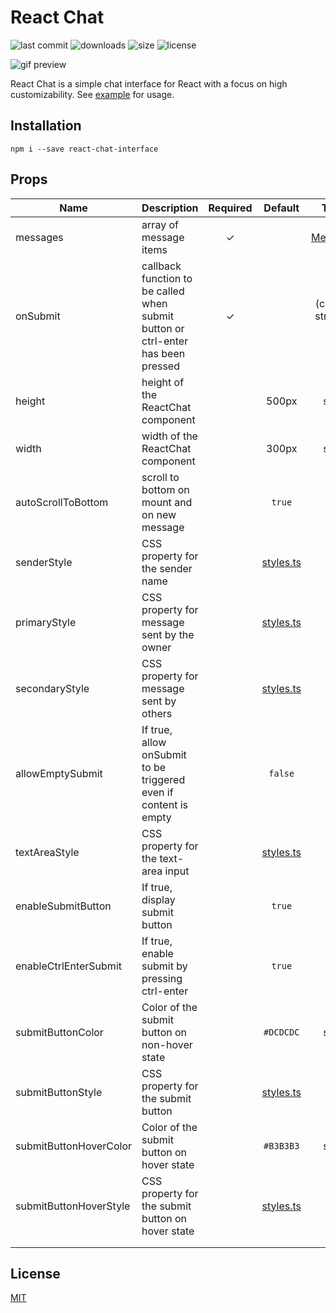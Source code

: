 # React Chat
![last commit](https://img.shields.io/github/last-commit/thinkty/react-chat?style=flat-square)
![downloads](https://img.shields.io/npm/dt/react-chat-interface?style=flat-square)
![size](https://img.shields.io/bundlephobia/min/react-chat-interface?style=flat-square)
![license](https://img.shields.io/github/license/thinkty/react-chat?style=flat-square)

![gif preview](https://imgur.com/kh3lmOQ.gif)

React Chat is a simple chat interface for React with a focus on high customizability.
See [example](https://github.com/thinkty/react-chat/tree/master/src/example) for usage.

## Installation
```
npm i --save react-chat-interface
```

## Props
| Name                   | Description                                                                      | Required |                                      Default                                     |                                           Types                                          |
|------------------------|----------------------------------------------------------------------------------|:--------:|:--------------------------------------------------------------------------------:|:----------------------------------------------------------------------------------------:|
| messages               | array of message items                                                           |     ✓    |                                                                                  | [Message](https://github.com/thinkty/react-chat/blob/master/src/UserMessage.tsx#L15)\[\] |
| onSubmit               | callback function to be called when submit button or ctrl-enter has been pressed |     ✓    |                                                                                  |                                 (content: string) => void                                |
| height                 | height of the ReactChat component                                                |          |                                       500px                                      |                                          string                                          |
| width                  | width of the ReactChat component                                                 |          |                                       300px                                      |                                          string                                          |
| autoScrollToBottom     | scroll to bottom on mount and on new message                                     |          |                                      `true`                                      |                                           bool                                           |
| senderStyle            | CSS property for the sender name                                                 |          | [styles.ts](https://github.com/thinkty/react-chat/blob/master/src/styles.ts#L36) |                                            CSS                                           |
| primaryStyle           | CSS property for message sent by the owner                                       |          |  [styles.ts](https://github.com/thinkty/react-chat/blob/master/src/styles.ts#L8) |                                            CSS                                           |
| secondaryStyle         | CSS property for message sent by others                                          |          | [styles.ts](https://github.com/thinkty/react-chat/blob/master/src/styles.ts#L22) |                                            CSS                                           |
| allowEmptySubmit       | If true, allow onSubmit to be triggered even if content is empty                 |          |                                      `false`                                     |                                           bool                                           |
| textAreaStyle          | CSS property for the text-area input                                             |          | [styles.ts](https://github.com/thinkty/react-chat/blob/master/src/styles.ts#L48) |                                            CSS                                           |
| enableSubmitButton     | If true, display submit button                                                   |          |                                      `true`                                      |                                           bool                                           |
| enableCtrlEnterSubmit  | If true, enable submit by pressing ctrl-enter                                    |          |                                      `true`                                      |                                           bool                                           |
| submitButtonColor      | Color of the submit button on non-hover state                                    |          |                                     `#DCDCDC`                                    |                                          string                                          |
| submitButtonStyle      | CSS property for the submit button                                               |          | [styles.ts](https://github.com/thinkty/react-chat/blob/master/src/styles.ts#L60) |                                            CSS                                           |
| submitButtonHoverColor | Color of the submit button on hover state                                        |          |                                     `#B3B3B3`                                    |                                          string                                          |
| submitButtonHoverStyle | CSS property for the submit button on hover state                                |          | [styles.ts](https://github.com/thinkty/react-chat/blob/master/src/styles.ts#L60) |                                            CSS                                           |
|                        |                                                                                  |          |                                                                                  |                                                                                          |
|                        |                                                                                  |          |                                                                                  |                                                                                          |

## License
[MIT](https://github.com/thinkty/react-chat/blob/master/LICENSE)
